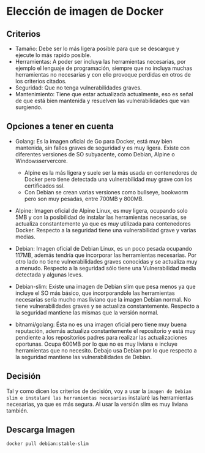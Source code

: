 # Elección de imagen de Docker

## Criterios
- Tamaño: Debe ser lo más ligera posible para que se descargue y ejecute lo más rapido posible.
- Herramientas: A poder ser incluya las herramientas necesarias, por ejemplo el lenguaje de programación, siempre que no incluya muchas herramientas no necesarias y con ello provoque perdidas en otros de los criterios citados.
- Seguridad: Que no tenga vulnerabilidades graves.
- Mantenimiento: Tiene que estar actualizada actualmente, eso es señal de que está bien mantenida y resuelven las vulnerabilidades que van surgiendo.

## Opciones a tener en cuenta
- Golang: Es la imagen oficial de Go para Docker, está muy bien mantenida, sin fallos graves de seguridad y es muy ligera. Existe con diferentes versiones de SO subyacente, como Debian, Alpine o Windowsservercore. 
    - Alpine es la más ligera y suele ser la más usada en contenedores de Docker pero tiene detectada una vulnerabilidad muy grave con los certificados ssl.
    - Con Debian se crean varias versiones como bullseye, bookworm pero son muy pesadas, entre 700MB y 800MB.

- Alpine: Imagen oficial de Alpine Linux, es muy ligera, ocupando solo 5MB y con la posibilidad de instalar las herramientas necesarias, se actualiza constantemente ya que es muy utilizada para contenedores Docker. Respecto a la seguridad tiene una vulnerabilidad grave y varias medias.

- Debian: Imagen oficial de Debian Linux, es un poco pesada ocupando 117MB, además tendría que incorporar las herramientas necesarias. Por otro lado no tiene vulnerabilidades graves conocidas y se actualiza muy a menudo. Respecto a la seguridad sólo tiene una Vulnerabilidad media detectada y algunas leves.

- Debian-slim: Existe una imagen de Debian slim que pesa menos ya que incluye el SO más básico, que incorporandole las herramientas necesarias sería mucho mas liviano que la imagen Debian normal. No tiene vulnerabilidades graves y se actualiza constantemente. Respecto a la seguridad mantiene las mismas que la versión normal.

- bitnami/golang: Ésta no es una imagen oficial pero tiene muy buena reputación, además actualiza constantemente el repositorio y está muy pendiente a los repositorios padres para realizar las actualizaciones oportunas. Ocupa 600MB por lo que no es muy liviana e incluye herramientas que no necesito. Debajo usa Debian por lo que respecto a la seguridad mantiene las vulnerabilidades de Debian.

## Decisión
Tal y como dicen los criterios de decisión, voy a usar la `imagen de Debian slim e instalaré las herramientas necesarias` instalaré las herramientas necesarias, ya que es más segura. Al usar la versión slim es muy liviana también.

## Descarga Imagen
```bash
docker pull debian:stable-slim
```